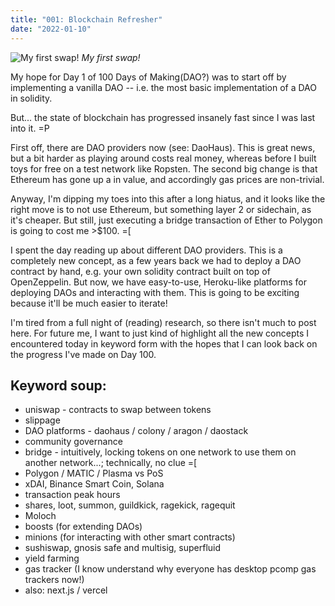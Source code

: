 ```yaml
---
title: "001: Blockchain Refresher"
date: "2022-01-10"
---
```


![My first swap!](/images/my-first-swap.png)
_My first swap!_

My hope for Day 1 of 100 Days of Making(DAO?) was to start off by implementing a vanilla DAO -- i.e. the most basic implementation of a DAO in solidity.

But... the state of blockchain has progressed insanely fast since I was last into it. =P

First off, there are DAO providers now (see: DaoHaus). This is great news, but a bit harder as playing around costs real money, whereas before I built toys for free on a test network like Ropsten. The second big change is that Ethereum has gone up a in value, and accordingly gas prices are non-trivial.

Anyway, I'm dipping my toes into this after a long hiatus, and it looks like the right move is to not use Ethereum, but something layer 2 or sidechain, as it's cheaper. But still, just executing a bridge transaction of Ether to Polygon is going to cost me >$100. =[

I spent the day reading up about different DAO providers. This is a completely new concept, as a few years back we had to deploy a DAO contract by hand, e.g. your own solidity contract built on top of OpenZeppelin. But now, we have easy-to-use, Heroku-like platforms for deploying DAOs and interacting with them. This is going to be exciting because it'll be much easier to iterate!

I'm tired from a full night of (reading) research, so there isn't much to post here. For future me, I want to just kind of highlight all the new concepts I encountered today in keyword form with the hopes that I can look back on the progress I've made on Day 100.

## Keyword soup:
- uniswap - contracts to swap between tokens
- slippage
- DAO platforms - daohaus / colony / aragon / daostack
- community governance
- bridge - intuitively, locking tokens on one network to use them on another network...; technically, no clue =[
- Polygon / MATIC / Plasma vs PoS
- xDAI, Binance Smart Coin, Solana
- transaction peak hours
- shares, loot, summon, guildkick, ragekick, ragequit
- Moloch
- boosts (for extending DAOs)
- minions (for interacting with other smart contracts)
- sushiswap, gnosis safe and multisig, superfluid
- yield farming
- gas tracker (I know understand why everyone has desktop pcomp gas trackers now!)
- also: next.js / vercel
